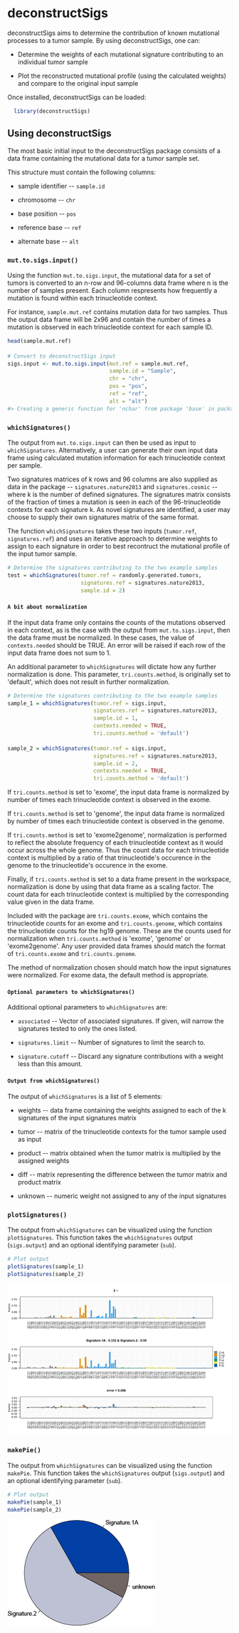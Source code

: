 <!-- README.md is generated from README.Rmd. Please edit that file -->
deconstructSigs
===============

deconstructSigs aims to determine the contribution of known mutational processes to a tumor sample. By using deconstructSigs, one can:

-   Determine the weights of each mutational signature contributing to an individual tumor sample

-   Plot the reconstructed mutational profile (using the calculated weights) and compare to the original input sample

Once installed, deconstructSigs can be loaded:

``` r
  library(deconstructSigs)
```

Using deconstructSigs
---------------------

The most basic initial input to the deconstructSigs package consists of a data frame containing the mutational data for a tumor sample set.

This structure must contain the following columns:

-   sample identifier -- `sample.id`

-   chromosome -- `chr`

-   base position -- `pos`

-   reference base -- `ref`

-   alternate base -- `alt`

### `mut.to.sigs.input()`

Using the function `mut.to.sigs.input`, the mutational data for a set of tumors is converted to an n-row and 96-columns data frame where n is the number of samples present. Each column respresents how frequently a mutation is found within each trinucleotide context.

For instance, `sample.mut.ref` contains mutation data for two samples. Thus the output data frame will be 2x96 and contain the number of times a mutation is observed in each trinucleotide context for each sample ID.

``` r
head(sample.mut.ref)

# Convert to deconstructSigs input
sigs.input <- mut.to.sigs.input(mut.ref = sample.mut.ref, 
                                sample.id = "Sample", 
                                chr = "chr", 
                                pos = "pos", 
                                ref = "ref", 
                                alt = "alt")
#> Creating a generic function for 'nchar' from package 'base' in package 'S4Vectors'
```

### `whichSignatures()`

The output from `mut.to.sigs.input` can then be used as input to `whichSignatures`. Alternatively, a user can generate their own input data frame using calculated mutation information for each trinucleotide context per sample.

Two signatures matrices of k rows and 96 columns are also supplied as data in the package -- `signatures.nature2013` and `signatures.cosmic` -- where k is the number of defined signatures. The signatures matrix consists of the fraction of times a mutation is seen in each of the 96-trinucleotide contexts for each signature k. As novel signatures are identified, a user may choose to supply their own signatures matrix of the same format.

The function `whichSignatures` takes these two inputs (`tumor.ref`, `signatures.ref`) and uses an iterative approach to determine weights to assign to each signature in order to best recontruct the mutational profile of the input tumor sample.

``` r
# Determine the signatures contributing to the two example samples
test = whichSignatures(tumor.ref = randomly.generated.tumors, 
                       signatures.ref = signatures.nature2013, 
                       sample.id = 2)
```

#### `A bit about normalization`

If the input data frame only contains the counts of the mutations observed in each context, as is the case with the output from `mut.to.sigs.input`, then the data frame must be normalized. In these cases, the value of `contexts.needed` should be TRUE. An error will be raised if each row of the input data frame does not sum to 1.

An additional parameter to `whichSignatures` will dictate how any further normalization is done. This parameter, `tri.counts.method`, is originally set to 'default', which does not result in further normalization.

``` r
# Determine the signatures contributing to the two example samples
sample_1 = whichSignatures(tumor.ref = sigs.input, 
                           signatures.ref = signatures.nature2013, 
                           sample.id = 1, 
                           contexts.needed = TRUE,
                           tri.counts.method = 'default')

sample_2 = whichSignatures(tumor.ref = sigs.input, 
                           signatures.ref = signatures.nature2013, 
                           sample.id = 2, 
                           contexts.needed = TRUE,
                           tri.counts.method = 'default')
```

If `tri.counts.method` is set to 'exome', the input data frame is normalized by number of times each trinucleotide context is observed in the exome.

If `tri.counts.method` is set to 'genome', the input data frame is normalized by number of times each trinucleotide context is observed in the genome.

If `tri.counts.method` is set to 'exome2genome', normalization is performed to reflect the absolute frequency of each trinucleotide context as it would occur across the whole genome. Thus the count data for each trinucleotide context is multiplied by a ratio of that trinucleotide's occurence in the genome to the trinucleotide's occurence in the exome.

Finally, if `tri.counts.method` is set to a data frame present in the workspace, normalization is done by using that data frame as a scaling factor. The count data for each trinucleotide context is multiplied by the corresponding value given in the data frame.

Included with the package are `tri.counts.exome`, which contains the trinucleotide counts for an exome and `tri.counts.genome`, which contains the trinucleotide counts for the hg19 genome. These are the counts used for normalization when `tri.counts.method` is 'exome', 'genome' or 'exome2genome'. Any user provided data frames should match the format of `tri.counts.exome` and `tri.counts.genome`.

The method of normalization chosen should match how the input signatures were normalized. For exome data, the default method is appropriate.

#### `Optional parameters to whichSignatures()`

Additional optional parameters to `whichSignatures` are:

-   `associated` -- Vector of associated signatures. If given, will narrow the signatures tested to only the ones listed.

-   `signatures.limit` -- Number of signatures to limit the search to.

-   `signature.cutoff` -- Discard any signature contributions with a weight less than this amount.

#### `Output from whichSignatures()`

The output of `whichSignatures` is a list of 5 elements:

-   weights -- data frame containing the weights assigned to each of the k signatures of the input signatures matrix

-   tumor -- matrix of the trinucleotide contexts for the tumor sample used as input

-   product -- matrix obtained when the tumor matrix is multiplied by the assigned weights

-   diff -- matrix representing the difference between the tumor matrix and product matrix

-   unknown -- numeric weight not assigned to any of the input signatures

### `plotSignatures()`

The output from `whichSignatures` can be visualized using the function `plotSignatures`. This function takes the `whichSignatures` output (`sigs.output`) and an optional identifying parameter (`sub`).

``` r
# Plot output
plotSignatures(sample_1)
plotSignatures(sample_2)
```

![alt text](inst/extdata/plotSignatures.png)

### `makePie()`

The output from `whichSignatures` can be visualized using the function `makePie`. This function takes the `whichSignatures` output (`sigs.output`) and an optional identifying parameter (`sub`).

``` r
# Plot output
makePie(sample_1)
makePie(sample_2)
```

![alt text](inst/extdata/makePie.png)
